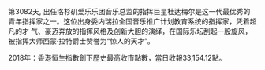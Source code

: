 第3082天, 出任洛杉矶爱乐乐团音乐总监的指挥巨星杜达梅尔是这一代最优秀的青年指挥家之一。这位出身委内瑞拉全国音乐推广计划教育系统的指挥家，凭着超凡的才 气、豪迈奔放的指挥风格及创新大胆的演绎，在国际乐坛刮起一股旋风，被指挥大师西蒙·拉特爵士赞誉为“惊人的天才”。

2018年：香港恒生指數創下歷史最高收市點數，當日收報33,154.12點。